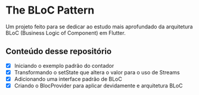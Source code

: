 # The BLoC Pattern

Um projeto feito para se dedicar ao estudo mais aprofundado da arquitetura BLoC (Business Logic of Component) em Flutter.

## Conteúdo desse repositório

- [x] Iniciando o exemplo padrão do contador
- [x] Transformando o setState que altera o valor para o uso de Streams
- [x] Adicionando uma interface padrão de BLoC
- [x] Criando o BlocProvider para aplicar devidamente e arquitetura BLoC
